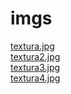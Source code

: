 # imgs 
<a href='https://gabrielryanft.github.io/learning/cursoemvideo/javascript/exercicios-cursoemvideo/homemmulher/imgs/textura.jpg' target='_blank' rel='next'>textura.jpg</a><br/>
<a href='https://gabrielryanft.github.io/learning/cursoemvideo/javascript/exercicios-cursoemvideo/homemmulher/imgs/textura2.jpg' target='_blank' rel='next'>textura2.jpg</a><br/>
<a href='https://gabrielryanft.github.io/learning/cursoemvideo/javascript/exercicios-cursoemvideo/homemmulher/imgs/textura3.jpg' target='_blank' rel='next'>textura3.jpg</a><br/>
<a href='https://gabrielryanft.github.io/learning/cursoemvideo/javascript/exercicios-cursoemvideo/homemmulher/imgs/textura4.jpg' target='_blank' rel='next'>textura4.jpg</a><br/>
